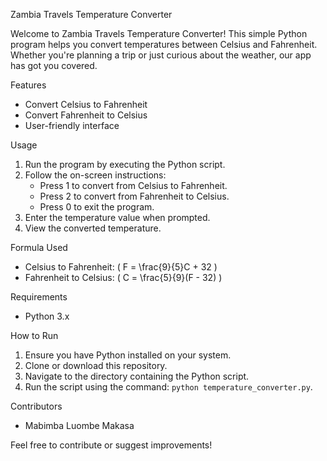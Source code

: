 Zambia Travels Temperature Converter

Welcome to Zambia Travels Temperature Converter! This simple Python program helps you convert temperatures between Celsius and Fahrenheit. Whether you're planning a trip or just curious about the weather, our app has got you covered.

Features
- Convert Celsius to Fahrenheit
- Convert Fahrenheit to Celsius
- User-friendly interface

Usage
1. Run the program by executing the Python script.
2. Follow the on-screen instructions:
   - Press 1 to convert from Celsius to Fahrenheit.
   - Press 2 to convert from Fahrenheit to Celsius.
   - Press 0 to exit the program.
3. Enter the temperature value when prompted.
4. View the converted temperature.

Formula Used
- Celsius to Fahrenheit: \( F = \frac{9}{5}C + 32 \)
- Fahrenheit to Celsius: \( C = \frac{5}{9}(F - 32) \)

Requirements
- Python 3.x

How to Run
1. Ensure you have Python installed on your system.
2. Clone or download this repository.
3. Navigate to the directory containing the Python script.
4. Run the script using the command: `python temperature_converter.py`.

Contributors
- Mabimba Luombe Makasa

Feel free to contribute or suggest improvements!

